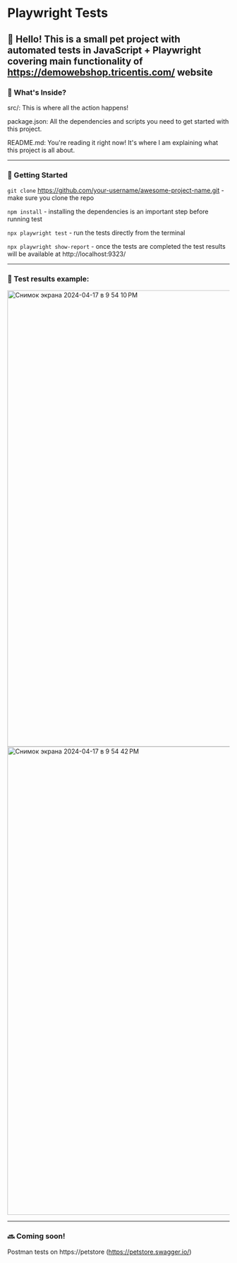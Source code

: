 # Playwright Tests

## 🐰 Hello! This is a small pet project with automated tests in **JavaScript + Playwright** covering main functionality of https://demowebshop.tricentis.com/ website

### 🌿 What's Inside?

src/: This is where all the action happens! 

package.json: All the dependencies and scripts you need to get started with this project.

README.md: You're reading it right now! It's where I am explaining what this project is all about.

***

### 🐾 Getting Started

`git clone` https://github.com/your-username/awesome-project-name.git - make sure you clone the repo  

`npm install` - installing the dependencies is an important step before running test

`npx playwright test` - run the tests directly from the terminal

`npx playwright show-report` - once the tests are completed the test results will be available at http://localhost:9323/

***

### 🎉 Test results example:
<img width="1033" alt="Снимок экрана 2024-04-17 в 9 54 10 PM" src="https://github.com/aafanasevaa/Playwright_Postman_Tests/assets/93313607/cae9c671-73ad-4145-af52-92324dc76b1d">
<img width="1060" alt="Снимок экрана 2024-04-17 в 9 54 42 PM" src="https://github.com/aafanasevaa/Playwright_Postman_Tests/assets/93313607/9527e252-8717-4401-bcf4-00ada886d19e">

***

### 🔜 Coming soon!
Postman tests on https://petstore (https://petstore.swagger.io/)
